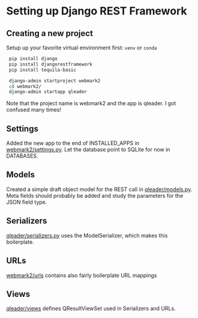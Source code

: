 # Setting up Django REST Framework

## Creating a new project

Setup up your favorite virtual environment first: `venv` or `conda`

```bash
 pip install django
 pip install djangorestframework
 pip install tequila-basic

 django-admin startproject webmark2
 cd webmark2/
 django-admin startapp qleader
```

Note that the project name is webmark2 and the app is qleader. I got confused many times!

## Settings

Added the new app to the end of INSTALLED_APPS in [webmark2/settings.py](webmark2/settings.py).
Let the database point to SQLite for now in DATABASES.

## Models

Created a simple draft object model for the REST call in [qleader/models.py](qleader/models.py).
Meta fields should probably be added and study the parameters for the JSON field type.

## Serializers

[qleader/serializers.py](qleader/serializers.py) uses the ModelSerializer, which makes this boilerplate.

## URLs

[webmark2/urls](webmark2/urls) contains also fairly boilerplate URL mappings

## Views

[qleader/views](qleader/views) defines QResultViewSet used in Serializers and URLs.
